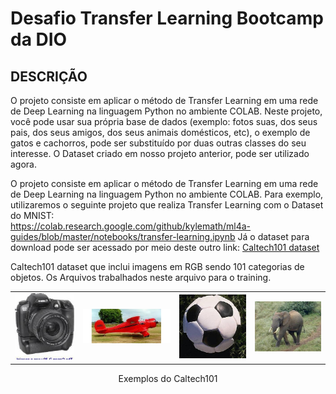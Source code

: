 # Desafio Transfer Learning Bootcamp da DIO


## DESCRIÇÃO

O projeto consiste em aplicar o método de Transfer Learning em uma rede de Deep Learning na linguagem Python no ambiente COLAB. Neste projeto, você pode usar sua própria base de dados (exemplo: fotos suas, dos seus pais, dos seus amigos, dos seus animais domésticos, etc), o exemplo de gatos e cachorros, pode ser substituído por duas outras classes do seu interesse. O Dataset criado em nosso projeto anterior, pode ser utilizado agora.

O projeto consiste em aplicar o método de Transfer Learning em uma rede de Deep Learning na linguagem Python no ambiente COLAB. 
Para exemplo, utilizaremos o seguinte projeto que realiza Transfer Learning com o Dataset do MNIST:  
https://colab.research.google.com/github/kylemath/ml4a-guides/blob/master/notebooks/transfer-learning.ipynb
Já o dataset para download pode ser acessado por meio deste outro link:
 [Caltech101 dataset](http://www.vision.caltech.edu/Image_Datasets/Caltech101/) 

Caltech101 dataset que inclui imagens em RGB sendo 101 categorias de objetos. 
Os Arquivos trabalhados neste arquivo para o training.

<table align='center'>
<tr>
<td><img src = 'images/cal1.jpg'>
<td><img src = 'images/cal2.jpg'>
<td><img src = 'images/cal3.jpg'>
<td><img src = 'images/cal4.jpg'>
</tr>
</table>

<p align="center">
Exemplos do Caltech101
</p>


